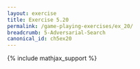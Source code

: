```yaml
---
layout: exercise
title: Exercise 5.20
permalink: /game-playing-exercises/ex_20/
breadcrumb: 5-Adversarial-Search
canonical_id: ch5ex20
---
```


{% include mathjax_support %}

